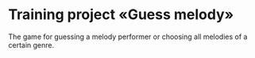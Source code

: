 # Training project «Guess melody» 
The game for guessing a melody performer or choosing all melodies of a certain genre.
